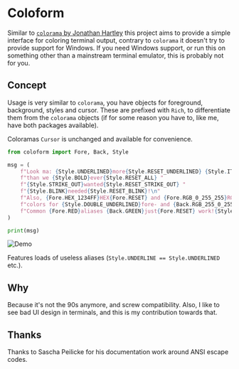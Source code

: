 # Coloform

Similar to [`colorama` by Jonathan Hartley](https://github.com/tartley/colorama/) this project aims to provide a simple interface for coloring terminal output, contrary to `colorama` it doesn't try to provide support for Windows.
If you need Windows support, or run this on something other than a mainstream terminal emulator, this is probably not for you.

## Concept

Usage is very similar to `colorama`, you have objects for foreground, background, styles and cursor.
These are prefixed with `Rich`, to differentiate them from the `colorama` objects (if for some reason you have to, like me, have both packages available).

Coloramas `Cursor` is unchanged and available for convenience.

```python
from coloform import Fore, Back, Style

msg = (
    f"Look ma: {Style.UNDERLINED}more{Style.RESET_UNDERLINED} {Style.ITALICS}styles{Style.RESET_ITALICS}, "
    f"than we {Style.BOLD}ever{Style.RESET_ALL} "
    f"{Style.STRIKE_OUT}wanted{Style.RESET_STRIKE_OUT} "
    f"{Style.BLINK}needed{Style.RESET_BLINK}!\n"
    f"Also, {Fore.HEX_1234FF}HEX{Fore.RESET} and {Fore.RGB_0_255_255}RGB{Fore.RESET} "
    f"colors for {Style.DOUBLE_UNDERLINED}fore- and {Back.RGB_255_0_255}background{Style.RESET_ALL}.\n"
    f"Common {Fore.RED}aliases {Back.GREEN}just{Fore.RESET} work!{Style.RESET_ALL}"
)

print(msg)
```

![Demo](docs/img/coloform_demo.gif)

Features loads of useless aliases (`Style.UNDERLINE == Style.UNDERLINED` etc.).

## Why

Because it's not the 90s anymore, and screw compatibility.
Also, I like to see bad UI design in terminals, and this is my contribution towards that.

## Thanks

Thanks to Sascha Peilicke for his documentation work around ANSI escape codes.

